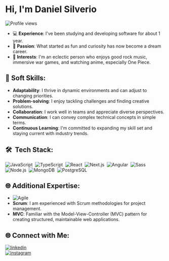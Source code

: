 <div class="description">
<h1 align="left">Hi, I'm Daniel Silverio</h1>

<p align="left">
<img src="https://komarev.com/ghpvc/?username=Danielsilverio81&color=yellow" alt="Profile views" />
</p>

- 💻 **Experience**: I've been studying and developing software for about 1 year.
- 🎯 **Passion**: What started as fun and curiosity has now become a dream career.
- 🎨 **Interests**: I'm an eclectic person who enjoys good rock music, immersive war games, and watching anime, especially One Piece.

## 🌟 Soft Skills:

- **Adaptability**: I thrive in dynamic environments and can adjust to changing priorities.
- **Problem-solving**: I enjoy tackling challenges and finding creative solutions.
- **Collaboration**: I work well in teams and appreciate diverse perspectives.
- **Communication**: I can convey complex technical concepts in simple terms.
- **Continuous Learning**: I'm committed to expanding my skill set and staying current with industry trends.

## 🛠 &nbsp;Tech Stack:

![JavaScript](https://img.shields.io/badge/-JavaScript-05122A?style=flat&logo=javascript)&nbsp;
![TypeScript](https://img.shields.io/badge/-TypeScript-05122A?style=flat&logo=typescript)&nbsp;
![React](https://img.shields.io/badge/-React-05122A?style=flat&logo=react)&nbsp;
![Next.js](https://img.shields.io/badge/-Next.js-05122A?style=flat&logo=next.js)&nbsp;
![Angular](https://img.shields.io/badge/-Angular-05122A?style=flat&logo=angular)&nbsp;
![Sass](https://img.shields.io/badge/-Sass-05122A?style=flat&logo=sass)&nbsp;
![Node.js](https://img.shields.io/badge/-Node.js-05122A?style=flat&logo=node.js)&nbsp;
![MongoDB](https://img.shields.io/badge/-MongoDB-05122A?style=flat&logo=mongodb)&nbsp;
![PostgreSQL](https://img.shields.io/badge/-PostgreSQL-05122A?style=flat&logo=postgresql)&nbsp;

## 🌐 Additional Expertise:

- ![Agile](https://img.shields.io/badge/-Agile-05122A?style=flat&logo=agile)&nbsp;
- **Scrum**: I am experienced with Scrum methodologies for project management.
- **MVC**: Familiar with the Model-View-Controller (MVC) pattern for creating structured, maintainable web applications.

## 🌐 Connect with Me:

<p align="left">
<div>
  <a href="https://www.linkedin.com/in/danielsilverio81/" target="blank">
  <img align="center" src="https://img.shields.io/badge/-LinkedIn-05122A?style=flat&logo=linkedin" alt="linkedin"/>
</a>
<div>
  <a href="https://www.instagram.com/danielsilverio81/" target="blank">
 <img align="center" src="https://img.shields.io/badge/-Instagram-05122A?style=flat&logo=instagram" alt="instagram"/>
</a>
</div>
</p>

